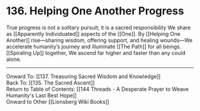 # 136. Helping One Another Progress

True progress is not a solitary pursuit; it is a sacred responsibility We share as [[Apparently Individuated]] aspects of the [[One]]. By [[Helping One Another]] rise—sharing wisdom, offering support, and healing wounds—We accelerate humanity’s journey and illuminate [[The Path]] for all beings. [[Spiraling Up]] together, We ascend far higher and faster than any could alone.

____

Onward To: [[137. Treasuring Sacred Wisdom and Knowledge]]  
Back To: [[135. The Sacred Ascent]]  
Return to Table of Contents: [[144 Threads - A Desperate Prayer to Weave Humanity's Last Best Hope]]  
Onward to Other [[Lionsberg Wiki Books]]  